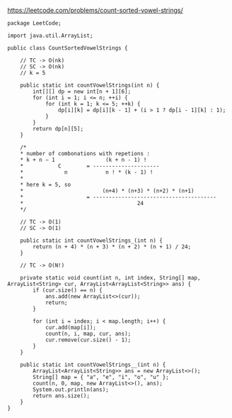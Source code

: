 https://leetcode.com/problems/count-sorted-vowel-strings/

    package LeetCode;

    import java.util.ArrayList;

    public class CountSortedVowelStrings {

        // TC -> O(nk)
        // SC -> O(nk)
        // k = 5

        public static int countVowelStrings(int n) {
            int[][] dp = new int[n + 1][6];
            for (int i = 1; i <= n; ++i) {
                for (int k = 1; k <= 5; ++k) {
                    dp[i][k] = dp[i][k - 1] + (i > 1 ? dp[i - 1][k] : 1);
                }
            }
            return dp[n][5];
        }

        /*
        * number of combonations with repetions :
        * k + n − 1                (k + n - 1) !
        *           C        = ---------------------
        *             n            n ! * (k - 1) !
        * 
        * here k = 5, so
        *                         (n+4) * (n+3) * (n+2) * (n+1)
        *                    = ---------------------------------------
        *                                    24
        */

        // TC -> O(1)
        // SC -> O(1)

        public static int countVowelStrings_(int n) {
            return (n + 4) * (n + 3) * (n + 2) * (n + 1) / 24;
        }

        // TC -> O(N!)

        private static void count(int n, int index, String[] map, ArrayList<String> cur, ArrayList<ArrayList<String>> ans) {
            if (cur.size() == n) {
                ans.add(new ArrayList<>(cur));
                return;
            }

            for (int i = index; i < map.length; i++) {
                cur.add(map[i]);
                count(n, i, map, cur, ans);
                cur.remove(cur.size() - 1);
            }
        }

        public static int countVowelStrings__(int n) {
            ArrayList<ArrayList<String>> ans = new ArrayList<>();
            String[] map = { "a", "e", "i", "o", "u" };
            count(n, 0, map, new ArrayList<>(), ans);
            System.out.println(ans);
            return ans.size();
        }
    }